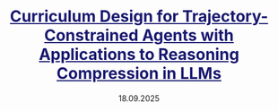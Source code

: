 ---
title: '<a href="https://arxiv.org/pdf/2403.01857"  style="color: MidnightBlue; text-decoration: underline;"> Curriculum Design for Trajectory-Constrained Agents with Applications to Reasoning Compression in LLMs</a>'
collection: publications
permalink: /publication/neurips2025
excerpt: '**G. Tzannetos**, P Kamalaruban, A. Singla'
date: 18.09.2025
venue: 'Neural Information Processing Systems (NeurIPS)'
#paperurl: 'https://openreview.net/pdf?id=8WUyeeMxMH'
---